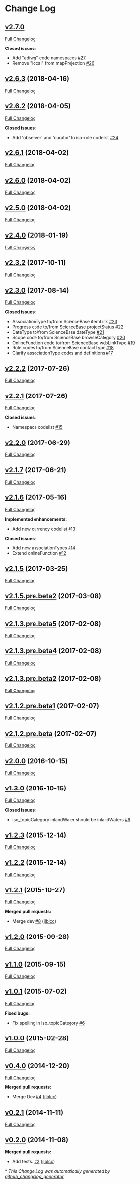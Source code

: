 # Change Log

## [v2.7.0](https://github.com/adiwg/mdCodes/tree/v2.7.0)

[Full Changelog](https://github.com/adiwg/mdCodes/compare/v2.6.3...v2.7.0)

**Closed issues:**

- Add "adiwg" code namespaces [\#27](https://github.com/adiwg/mdCodes/issues/27)
- Remove "local" from mapProjection [\#26](https://github.com/adiwg/mdCodes/issues/26)

## [v2.6.3](https://github.com/adiwg/mdCodes/tree/v2.6.3) (2018-04-16)
[Full Changelog](https://github.com/adiwg/mdCodes/compare/v2.6.2...v2.6.3)

## [v2.6.2](https://github.com/adiwg/mdCodes/tree/v2.6.2) (2018-04-05)
[Full Changelog](https://github.com/adiwg/mdCodes/compare/v2.6.1...v2.6.2)

**Closed issues:**

- Add 'observer' and 'curator' to iso-role codelist [\#24](https://github.com/adiwg/mdCodes/issues/24)

## [v2.6.1](https://github.com/adiwg/mdCodes/tree/v2.6.1) (2018-04-02)
[Full Changelog](https://github.com/adiwg/mdCodes/compare/v2.6.0...v2.6.1)

## [v2.6.0](https://github.com/adiwg/mdCodes/tree/v2.6.0) (2018-04-02)
[Full Changelog](https://github.com/adiwg/mdCodes/compare/v2.5.0...v2.6.0)

## [v2.5.0](https://github.com/adiwg/mdCodes/tree/v2.5.0) (2018-04-02)
[Full Changelog](https://github.com/adiwg/mdCodes/compare/v2.4.0...v2.5.0)

## [v2.4.0](https://github.com/adiwg/mdCodes/tree/v2.4.0) (2018-01-19)
[Full Changelog](https://github.com/adiwg/mdCodes/compare/v2.3.2...v2.4.0)

## [v2.3.2](https://github.com/adiwg/mdCodes/tree/v2.3.2) (2017-10-11)
[Full Changelog](https://github.com/adiwg/mdCodes/compare/v2.3.0...v2.3.2)

## [v2.3.0](https://github.com/adiwg/mdCodes/tree/v2.3.0) (2017-08-14)
[Full Changelog](https://github.com/adiwg/mdCodes/compare/v2.2.2...v2.3.0)

**Closed issues:**

- AssociationType to/from ScienceBase itemLink [\#23](https://github.com/adiwg/mdCodes/issues/23)
- Progress code to/from ScienceBase projectStatus [\#22](https://github.com/adiwg/mdCodes/issues/22)
- DateType to/from ScienceBase dateType [\#21](https://github.com/adiwg/mdCodes/issues/21)
- Scope code to/from ScienceBase browseCategory [\#20](https://github.com/adiwg/mdCodes/issues/20)
- OnlineFunction code to/from ScienceBase webLinkType [\#19](https://github.com/adiwg/mdCodes/issues/19)
- Role codes to/from ScienceBase contactType [\#18](https://github.com/adiwg/mdCodes/issues/18)
- Clarify associationType codes and definitions [\#17](https://github.com/adiwg/mdCodes/issues/17)

## [v2.2.2](https://github.com/adiwg/mdCodes/tree/v2.2.2) (2017-07-26)
[Full Changelog](https://github.com/adiwg/mdCodes/compare/v2.2.1...v2.2.2)

## [v2.2.1](https://github.com/adiwg/mdCodes/tree/v2.2.1) (2017-07-26)
[Full Changelog](https://github.com/adiwg/mdCodes/compare/v2.2.0...v2.2.1)

**Closed issues:**

- Namespace codelist [\#15](https://github.com/adiwg/mdCodes/issues/15)

## [v2.2.0](https://github.com/adiwg/mdCodes/tree/v2.2.0) (2017-06-29)
[Full Changelog](https://github.com/adiwg/mdCodes/compare/v2.1.7...v2.2.0)

## [v2.1.7](https://github.com/adiwg/mdCodes/tree/v2.1.7) (2017-06-21)
[Full Changelog](https://github.com/adiwg/mdCodes/compare/v2.1.6...v2.1.7)

## [v2.1.6](https://github.com/adiwg/mdCodes/tree/v2.1.6) (2017-05-16)
[Full Changelog](https://github.com/adiwg/mdCodes/compare/v2.1.5...v2.1.6)

**Implemented enhancements:**

- Add new currency codelist [\#13](https://github.com/adiwg/mdCodes/issues/13)

**Closed issues:**

- Add new associationTypes [\#14](https://github.com/adiwg/mdCodes/issues/14)
- Extend onlineFunction [\#12](https://github.com/adiwg/mdCodes/issues/12)

## [v2.1.5](https://github.com/adiwg/mdCodes/tree/v2.1.5) (2017-03-25)
[Full Changelog](https://github.com/adiwg/mdCodes/compare/v2.1.5.pre.beta2...v2.1.5)

## [v2.1.5.pre.beta2](https://github.com/adiwg/mdCodes/tree/v2.1.5.pre.beta2) (2017-03-08)
[Full Changelog](https://github.com/adiwg/mdCodes/compare/v2.1.3.pre.beta5...v2.1.5.pre.beta2)

## [v2.1.3.pre.beta5](https://github.com/adiwg/mdCodes/tree/v2.1.3.pre.beta5) (2017-02-08)
[Full Changelog](https://github.com/adiwg/mdCodes/compare/v2.1.3.pre.beta4...v2.1.3.pre.beta5)

## [v2.1.3.pre.beta4](https://github.com/adiwg/mdCodes/tree/v2.1.3.pre.beta4) (2017-02-08)
[Full Changelog](https://github.com/adiwg/mdCodes/compare/v2.1.3.pre.beta2...v2.1.3.pre.beta4)

## [v2.1.3.pre.beta2](https://github.com/adiwg/mdCodes/tree/v2.1.3.pre.beta2) (2017-02-08)
[Full Changelog](https://github.com/adiwg/mdCodes/compare/v2.1.2.pre.beta1...v2.1.3.pre.beta2)

## [v2.1.2.pre.beta1](https://github.com/adiwg/mdCodes/tree/v2.1.2.pre.beta1) (2017-02-07)
[Full Changelog](https://github.com/adiwg/mdCodes/compare/v2.1.2.pre.beta...v2.1.2.pre.beta1)

## [v2.1.2.pre.beta](https://github.com/adiwg/mdCodes/tree/v2.1.2.pre.beta) (2017-02-07)
[Full Changelog](https://github.com/adiwg/mdCodes/compare/v2.0.0...v2.1.2.pre.beta)

## [v2.0.0](https://github.com/adiwg/mdCodes/tree/v2.0.0) (2016-10-15)
[Full Changelog](https://github.com/adiwg/mdCodes/compare/v1.3.0...v2.0.0)

## [v1.3.0](https://github.com/adiwg/mdCodes/tree/v1.3.0) (2016-10-15)
[Full Changelog](https://github.com/adiwg/mdCodes/compare/v1.2.3...v1.3.0)

**Closed issues:**

- iso\_topicCategory inlandWater should be inlandWaters [\#9](https://github.com/adiwg/mdCodes/issues/9)

## [v1.2.3](https://github.com/adiwg/mdCodes/tree/v1.2.3) (2015-12-14)
[Full Changelog](https://github.com/adiwg/mdCodes/compare/v1.2.2...v1.2.3)

## [v1.2.2](https://github.com/adiwg/mdCodes/tree/v1.2.2) (2015-12-14)
[Full Changelog](https://github.com/adiwg/mdCodes/compare/v1.2.1...v1.2.2)

## [v1.2.1](https://github.com/adiwg/mdCodes/tree/v1.2.1) (2015-10-27)
[Full Changelog](https://github.com/adiwg/mdCodes/compare/v1.2.0...v1.2.1)

**Merged pull requests:**

- Merge dev [\#8](https://github.com/adiwg/mdCodes/pull/8) ([jlblcc](https://github.com/jlblcc))

## [v1.2.0](https://github.com/adiwg/mdCodes/tree/v1.2.0) (2015-09-28)
[Full Changelog](https://github.com/adiwg/mdCodes/compare/v1.1.0...v1.2.0)

## [v1.1.0](https://github.com/adiwg/mdCodes/tree/v1.1.0) (2015-09-15)
[Full Changelog](https://github.com/adiwg/mdCodes/compare/v1.0.1...v1.1.0)

## [v1.0.1](https://github.com/adiwg/mdCodes/tree/v1.0.1) (2015-07-02)
[Full Changelog](https://github.com/adiwg/mdCodes/compare/v1.0.0...v1.0.1)

**Fixed bugs:**

- Fix spelling in iso\_topicCategory [\#6](https://github.com/adiwg/mdCodes/issues/6)

## [v1.0.0](https://github.com/adiwg/mdCodes/tree/v1.0.0) (2015-02-28)
[Full Changelog](https://github.com/adiwg/mdCodes/compare/v0.4.0...v1.0.0)

## [v0.4.0](https://github.com/adiwg/mdCodes/tree/v0.4.0) (2014-12-20)
[Full Changelog](https://github.com/adiwg/mdCodes/compare/v0.2.1...v0.4.0)

**Merged pull requests:**

- Merge Dev [\#4](https://github.com/adiwg/mdCodes/pull/4) ([jlblcc](https://github.com/jlblcc))

## [v0.2.1](https://github.com/adiwg/mdCodes/tree/v0.2.1) (2014-11-11)
[Full Changelog](https://github.com/adiwg/mdCodes/compare/v0.2.0...v0.2.1)

## [v0.2.0](https://github.com/adiwg/mdCodes/tree/v0.2.0) (2014-11-08)
**Merged pull requests:**

- Add tests. [\#2](https://github.com/adiwg/mdCodes/pull/2) ([jlblcc](https://github.com/jlblcc))



\* *This Change Log was automatically generated by [github_changelog_generator](https://github.com/skywinder/Github-Changelog-Generator)*
